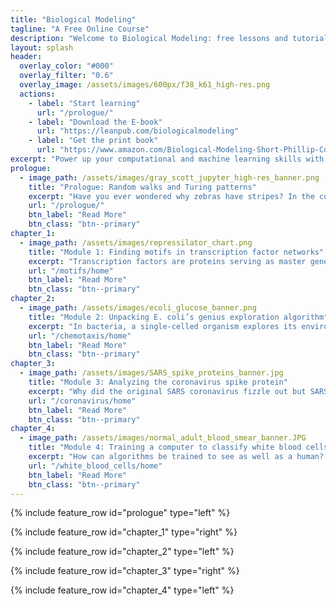```yaml
---
title: "Biological Modeling"
tagline: "A Free Online Course"
description: "Welcome to Biological Modeling: free lessons and tutorials that blend computation with life science, plus a companion textbook."
layout: splash
header:
  overlay_color: "#000"
  overlay_filter: "0.6"
  overlay_image: /assets/images/600px/f38_k61_high-res.png
  actions:
    - label: "Start learning"
      url: "/prologue/"
    - label: "Download the E-book"
      url: "https://leanpub.com/biologicalmodeling"
    - label: "Get the print book"
      url: "https://www.amazon.com/Biological-Modeling-Short-Phillip-Compeau/dp/B0BT6B2B8W"
excerpt: "Power up your computational and machine learning skills with our free course on modeling biological systems."
prologue:
  - image_path: /assets/images/gray_scott_jupyter_high-res_banner.png
    title: "Prologue: Random walks and Turing patterns"
    excerpt: "Have you ever wondered why zebras have stripes? In the course prologue, we’ll explore how simple predator-prey interactions at the microscopic level can give rise to reaction-diffusion systems, where beautiful and complex stripes and spots spontaneously emerge from random motion."
    url: "/prologue/"
    btn_label: "Read More"
    btn_class: "btn--primary"
chapter_1:
  - image_path: /assets/images/repressilator_chart.png
    title: "Module 1: Finding motifs in transcription factor networks"
    excerpt: "Transcription factors are proteins serving as master gene regulators in the cell. When we study how transcription factors interact, we uncover remarkable patterns like oscillations that arise from simple behavior. In this module, we will build models to explain why these regulatory patterns have evolved."
    url: "/motifs/home"
    btn_label: "Read More"
    btn_class: "btn--primary"
chapter_2:
  - image_path: /assets/images/ecoli_glucose_banner.png
    title: "Module 2: Unpacking E. coli’s genius exploration algorithm"
    excerpt: "In bacteria, a single-celled organism explores its environment using an approach that seems intelligent, and yet it can be broken down into a series of chemical reactions. When a bacterium senses a change, it propagates that information through a sequence of internal reactions that adjust its behavior. In this module, we’ll model these processes and see how even when we perturb them, the bacterium still manages to return to its original exploration strategy."
    url: "/chemotaxis/home"
    btn_label: "Read More"
    btn_class: "btn--primary"
chapter_3:
  - image_path: /assets/images/SARS_spike_proteins_banner.jpg
    title: "Module 3: Analyzing the coronavirus spike protein"
    excerpt: "Why did the original SARS coronavirus fizzle out but SARS-CoV-2 spread like wildfire around the planet? Much of the answer lies in how effectively the virus can infect human cells by binding its spike protein to an enzyme on their surface. Can we predict a protein’s structure, and therefore its function, without performing any experiments? And how can we compare proteins (say,  spike proteins across related coronaviruses) to determine why one virus infects humans more efficiently than another?"
    url: "/coronavirus/home"
    btn_label: "Read More"
    btn_class: "btn--primary"
chapter_4:
  - image_path: /assets/images/normal_adult_blood_smear_banner.JPG
    title: "Module 4: Training a computer to classify white blood cells"
    excerpt: "How can algorithms be trained to see as well as a human? By tackling the real-world challenge of classifying white blood cells into categories, a common task in medicine, we will see how computers can make automated decisions. We’ll start by segmenting images to isolate the white blood cells. Then, we will apply classic machine learning algorithms to cluster them based on shape, ultimately allowing us to classify them into distinct types."
    url: "/white_blood_cells/home"
    btn_label: "Read More"
    btn_class: "btn--primary"
---
```


{% include feature_row id="prologue" type="left" %}

{% include feature_row id="chapter_1" type="right" %}

{% include feature_row id="chapter_2" type="left" %}

{% include feature_row id="chapter_3" type="right" %}

{% include feature_row id="chapter_4" type="left" %}


